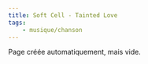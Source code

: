 ```yaml
---
title: Soft Cell - Tainted Love
tags:
    - musique/chanson
---
```


Page créée automatiquement, mais vide.
